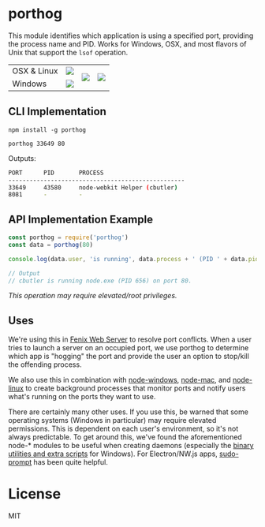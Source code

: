 # porthog

This module identifies which application is using a specified
port, providing the process name and PID. Works for Windows, OSX, and most flavors of Unix that support the `lsof` operation.

<table>
  <tr>
    <td>OSX & Linux</td><td><img src="https://travis-ci.org/coreybutler/porthog.svg?branch=master"/></td>
    <td rowspan="2">
      <a href="https://github.com/feross/standard" target="_blank">
        <img src="https://cdn.rawgit.com/feross/standard/master/badge.svg"/>
      </a>
    </td>
    <td rowspan="2">
      <a href="https://npmjs.org/package/porthog" target="_blank"><img src="https://nodei.co/npm/porthog.png"/></a>
    </td>
  </tr>
  <tr>
    <td>Windows</td><td><img src="https://ci.appveyor.com/api/projects/status/9bno1artnhr9r45o"/></td>
  </tr>
</table>

## CLI Implementation

`npm install -g porthog`

`porthog 33649 80`

Outputs:

```sh
PORT      PID       PROCESS
--------------------------------------------------
33649     43580     node-webkit Helper (cbutler)
8081      -         -
```

## API Implementation Example

```js
const porthog = require('porthog')
const data = porthog(80)

console.log(data.user, 'is running', data.process + ' (PID ' + data.pid + ') on port 80.')

// Output
// cbutler is running node.exe (PID 656) on port 80.
```

_This operation may require elevated/root privileges._

## Uses

We're using this in [Fenix Web Server](http://fenixwebserver.com)
to resolve port conflicts. When a user tries to launch a server
on an occupied port, we use porthog to determine which app is
"hogging" the port and provide the user an option to stop/kill the offending process.

We also use this in combination with [node-windows](https://github.com/coreybutler/node-windows),
[node-mac](https://github.com/coreybutler/node-mac), and
[node-linux](https://github.com/coreybutler/node-linux) to
create background processes that monitor ports and notify
users what's running on the ports they want to use.

There are certainly many other uses. If you use this, be
warned that some operating systems (Windows in particular)
may require elevated permissions. This is dependent on
each user's environment, so it's not always predictable. To
get around this, we've found the aforementioned node-* modules
to be useful when creating daemons (especially the [binary utilities and extra  scripts](https://github.com/coreybutler/node-windows/tree/master/bin) for Windows). For Electron/NW.js apps,
[sudo-prompt](https://github.com/jorangreef/sudo-prompt) has been
quite helpful.

# License

MIT
